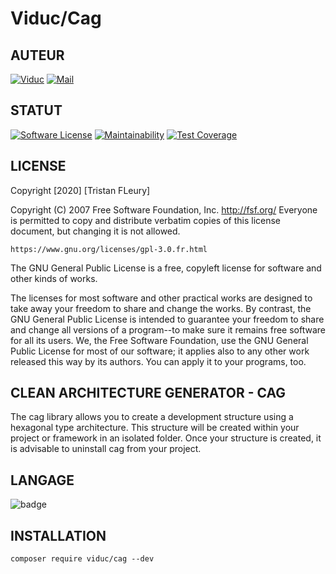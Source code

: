 Viduc/Cag
=======


AUTEUR
------
[![Viduc](https://www.shareicon.net/data/48x48/2016/01/02/229394_cylon_256x256.png)](https://github.com/viduc)
[![Mail](https://www.shareicon.net/data/48x48/2016/03/20/444954_mail_200x200.png)](mailto:viduc@mail.fr?subject=[GitHub]%20Source%20Han%20Sans)

STATUT
------
[![Software License](https://img.shields.io/badge/license-GPL%20V3-blue.svg?style=flat-square)](gpl-3.0.md)
[![Maintainability](https://api.codeclimate.com/v1/badges/b2d03518588df2109640/maintainability)](https://codeclimate.com/github/viduc/cag/maintainability)
[![Test Coverage](https://api.codeclimate.com/v1/badges/b2d03518588df2109640/test_coverage)](https://codeclimate.com/github/viduc/cag/test_coverage)

LICENSE
-------

Copyright [2020] [Tristan FLeury]

Copyright (C) 2007 Free Software Foundation, Inc. <http://fsf.org/>
Everyone is permitted to copy and distribute verbatim copies
of this license document, but changing it is not allowed.

    https://www.gnu.org/licenses/gpl-3.0.fr.html

The GNU General Public License is a free, copyleft license for
software and other kinds of works.

The licenses for most software and other practical works are designed
to take away your freedom to share and change the works.  By contrast,
the GNU General Public License is intended to guarantee your freedom to
share and change all versions of a program--to make sure it remains free
software for all its users.  We, the Free Software Foundation, use the
GNU General Public License for most of our software; it applies also to
any other work released this way by its authors.  You can apply it to
your programs, too.

CLEAN ARCHITECTURE GENERATOR - CAG
-------

The cag library allows you to create a development structure using a 
hexagonal type architecture. This structure will be created within your 
project or framework in an isolated folder. Once your structure is created, 
it is advisable to uninstall cag from your project.

LANGAGE
-------
![badge](https://img.shields.io/endpoint?url=https://gist.githubusercontent.com/viduc/44652f42dbbd9f45f3f640a9197baeec#file-version-json/raw/version.json)

INSTALLATION
-------

    composer require viduc/cag --dev